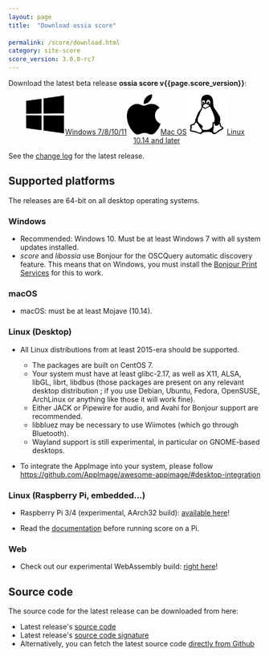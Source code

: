 ```yaml
---
layout: page
title:  "Download ossia score"

permalink: /score/download.html
category: site-score
score_version: 3.0.0-rc7
---
```


Download the latest beta release __ossia score v{{page.score_version}}__:
<p style="display: flex; justify-content: center;align-content:space-evenly;" align="center">
<a href="https://github.com/ossia/score/releases/download/v{{page.score_version}}/ossia.score-{{page.score_version}}-win64.exe" target="_blank" class="page-button download-page"><img src="../assets/windows_logo_2012-Black.svg" height="80px"/>Windows 7/8/10/11</a>
<a href="https://github.com/ossia/score/releases/download/v{{page.score_version}}/ossia.score-{{page.score_version}}-macOS.dmg"  target="_blank" class="page-button download-page" ><img src="../assets/apple_logo_black.svg" height="80px"/>Mac OS<br/>10.14 and later</a>
<a href="https://github.com/ossia/score/releases/download/v{{page.score_version}}/ossia.score-{{page.score_version}}-linux-amd64.AppImage" target="_blank" class="page-button download-page"><img src="../assets/Linux_Platform.svg" height="80px"/>Linux</a>
</p>
See the <a href="https://github.com/ossia/score/releases/latest" target="_blank">change log</a> for the latest release.

## Supported platforms

The releases are 64-bit on all desktop operating systems.

### Windows

* Recommended: Windows 10. Must be at least Windows 7 with all system updates installed.
* *score* and *libossia* use Bonjour for the OSCQuery automatic discovery feature.
  This means that on Windows, you must install the [Bonjour Print Services](https://support.apple.com/kb/dl999?locale=en_US) for this to work.

### macOS

* macOS: must be at least Mojave (10.14).

### Linux (Desktop)

* All Linux distributions from at least 2015-era should be supported.
  * The packages are built on CentOS 7.
  * Your system must have at least glibc-2.17, as well as X11, ALSA, libGL, librt, libdbus (those packages are present on any relevant desktop distribution ; if you use Debian, Ubuntu, Fedora, OpenSUSE, ArchLinux or anything like those it will work fine).
  * Either JACK or Pipewire for audio, and Avahi for Bonjour support are recommended.
  * libbluez may be necessary to use Wiimotes (which go through Bluetooth).
  * Wayland support is still experimental, in particular on GNOME-based desktops.

* To integrate the AppImage into your system, please follow
  https://github.com/AppImage/awesome-appimage/#desktop-integration

### Linux (Raspberry Pi, embedded...)

* Raspberry Pi 3/4 (experimental, AArch32 build): [available here](https://github.com/ossia/score/releases/download/v3.0.0-rc6/ossia.score-3.0.0-rc6-rpi-aarch32.tar.gz)!

* Read the [documentation](https://ossia.io/score-docs/in-depth/embedded.html) before running score on a Pi.

### Web

* Check out our experimental WebAssembly build: [right here](https://ossia.io/score-web)!

## Source code

The source code for the latest release can be downloaded from here:
* Latest release's <a href="https://github.com/ossia/score/releases/download/v{{page.score_version}}/ossia.score-{{page.score_version}}-src.tar.xz">source code</a>
* Latest release's <a href="https://github.com/ossia/score/releases/download/v{{page.score_version}}/ossia.score-{{page.score_version}}-src.tar.xz.asc">source code signature</a>
* Alternatively, you can fetch the latest source code <a href="https://github.com/ossia/score">directly from Github</a>
